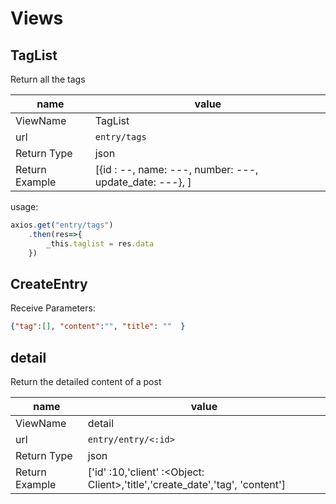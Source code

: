 # Views

## TagList

Return all the tags

| name | value|
| --- | --- |
| ViewName| TagList | 
| url | `entry/tags` | 
| Return Type| json |
| Return Example | [\{id : --, name: ---, number: ---, update_date: ---\}, ] |

usage:

```javascript
axios.get("entry/tags")
    .then(res=>{
        _this.taglist = res.data
    })
```

## CreateEntry

Receive Parameters:

```json
{"tag":[], "content":"", "title": ""  }
```

## detail

Return the detailed content of a post 

|name| value|
|---|---|
|ViewName| detail|
|url | `entry/entry/<:id>`|
|Return Type| json|
|Return Example| ['id' :10,'client' :\<Object: Client\>,'title','create_date','tag', 'content'] |

```javascript

```
